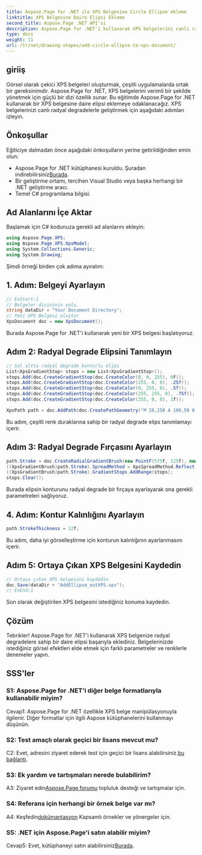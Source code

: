 ```yaml
---
title: Aspose.Page for .NET ile XPS Belgesine Circle Ellipse ekleme
linktitle: XPS Belgesine Daire Elipsi Ekleme
second_title: Aspose.Page .NET API'si
description: Aspose.Page for .NET'i kullanarak XPS belgelerini canlı radyal degradelerle geliştirin. Çarpıcı görsel efektler için adım adım kılavuzumuzu izleyin.
type: docs
weight: 11
url: /tr/net/drawing-shapes/add-circle-ellipse-to-xps-document/
---
```

## giriiş

Görsel olarak çekici XPS belgeleri oluşturmak, çeşitli uygulamalarda ortak bir gereksinimdir. Aspose.Page for .NET, XPS belgelerini verimli bir şekilde yönetmek için güçlü bir dizi özellik sunar. Bu eğitimde Aspose.Page for .NET kullanarak bir XPS belgesine daire elipsi eklemeye odaklanacağız. XPS belgelerinizi canlı radyal degradelerle geliştirmek için aşağıdaki adımları izleyin.

## Önkoşullar

Eğiticiye dalmadan önce aşağıdaki önkoşulların yerine getirildiğinden emin olun:

-  Aspose.Page for .NET kütüphanesi kuruldu. Şuradan indirebilirsiniz[Burada](https://releases.aspose.com/page/net/).
- Bir geliştirme ortamı, tercihen Visual Studio veya başka herhangi bir .NET geliştirme aracı.
- Temel C# programlama bilgisi.

## Ad Alanlarını İçe Aktar

Başlamak için C# kodunuza gerekli ad alanlarını ekleyin:

```csharp
using Aspose.Page.XPS;
using Aspose.Page.XPS.XpsModel;
using System.Collections.Generic;
using System.Drawing;
```

Şimdi örneği birden çok adıma ayıralım:

## 1. Adım: Belgeyi Ayarlayın

```csharp
// ExStart:1
// Belgeler dizininin yolu.
string dataDir = "Your Document Directory";
// Yeni XPS Belgesi oluştur
XpsDocument doc = new XpsDocument();
```

Burada Aspose.Page for .NET'i kullanarak yeni bir XPS belgesi başlatıyoruz.

## Adım 2: Radyal Degrade Elipsini Tanımlayın

```csharp
// Sol altta radyal degrade konturlu elips
List<XpsGradientStop> stops = new List<XpsGradientStop>();
stops.Add(doc.CreateGradientStop(doc.CreateColor(0, 0, 255), 0f));
stops.Add(doc.CreateGradientStop(doc.CreateColor(255, 0, 0), .25f));
stops.Add(doc.CreateGradientStop(doc.CreateColor(0, 255, 0), .5f));
stops.Add(doc.CreateGradientStop(doc.CreateColor(255, 255, 0), .75f));
stops.Add(doc.CreateGradientStop(doc.CreateColor(255, 0, 0), 1f));

XpsPath path = doc.AddPath(doc.CreatePathGeometry("M 20,250 A 100,50 0 1 1 220,250 100,50 0 1 1 20,250"));
```

Bu adım, çeşitli renk duraklarına sahip bir radyal degrade elips tanımlamayı içerir.

## Adım 3: Radyal Degrade Fırçasını Ayarlayın

```csharp
path.Stroke = doc.CreateRadialGradientBrush(new PointF(575f, 125f), new PointF(575f, 100f), 75f, 50f);
((XpsGradientBrush)path.Stroke).SpreadMethod = XpsSpreadMethod.Reflect;
((XpsGradientBrush)path.Stroke).GradientStops.AddRange(stops);
stops.Clear();
```

Burada elipsin konturunu radyal degrade bir fırçaya ayarlayarak ona gerekli parametreleri sağlıyoruz.

## 4. Adım: Kontur Kalınlığını Ayarlayın

```csharp
path.StrokeThickness = 12f;
```

Bu adım, daha iyi görselleştirme için konturun kalınlığının ayarlanmasını içerir.

## Adım 5: Ortaya Çıkan XPS Belgesini Kaydedin

```csharp
// Ortaya çıkan XPS belgesini kaydedin
doc.Save(dataDir + "AddEllipse_outXPS.xps");
// ExEnd:1
```

Son olarak değiştirilen XPS belgesini istediğiniz konuma kaydedin.

## Çözüm

Tebrikler! Aspose.Page for .NET'i kullanarak XPS belgenize radyal degradelere sahip bir daire elipsi başarıyla eklediniz. Belgelerinizde istediğiniz görsel efektleri elde etmek için farklı parametreler ve renklerle denemeler yapın.

## SSS'ler

### S1: Aspose.Page for .NET'i diğer belge formatlarıyla kullanabilir miyim?

Cevap1: Aspose.Page for .NET özellikle XPS belge manipülasyonuyla ilgilenir. Diğer formatlar için ilgili Aspose kütüphanelerini kullanmayı düşünün.

### S2: Test amaçlı olarak geçici bir lisans mevcut mu?

 C2: Evet, adresini ziyaret ederek test için geçici bir lisans alabilirsiniz.[bu bağlantı](https://purchase.aspose.com/temporary-license/).

### S3: Ek yardım ve tartışmaları nerede bulabilirim?

 A3: Ziyaret edin[Aspose.Page forumu](https://forum.aspose.com/c/page/39) topluluk desteği ve tartışmalar için.

### S4: Referans için herhangi bir örnek belge var mı?

 A4: Keşfedin[dokümantasyon](https://reference.aspose.com/page/net/) Kapsamlı örnekler ve yönergeler için.

### S5: .NET için Aspose.Page'i satın alabilir miyim?

 Cevap5: Evet, kütüphaneyi satın alabilirsiniz[Burada](https://purchase.aspose.com/buy).